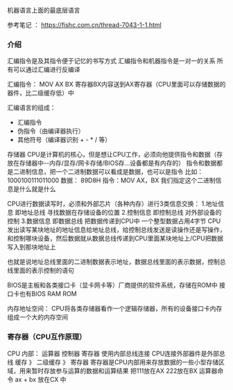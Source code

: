 机器语言上面的最底层语言

参考笔记 ： https://fishc.com.cn/thread-7043-1-1.html

### 介绍
汇编指令是及其指令便于记忆的书写方式
汇编指令和机器指令是一对一的关系   所有可以通过汇编进行反编译

汇编指令：
MOV AX BX     寄存器BX内容送到AX寄存器（CPU里面可以存储数据的器件，比二级缓存低）中

汇编语言的组成： 
- 汇编指令
- 伪指令（由编译器执行）
- 其他符号（编译器识别  + - * / 等）

存储器 CPU是计算机的核心，但是想让CPU工作，必须向他提供指令和数据（存放在存储器中--内存/显存/网卡存储/BIOS存...设备都是有内存的）
指令和数据都是二进制信息，把一个二进制数据可以看成是数据，也可以是指令
比如： 1000100111011000    数据： 89D8H 指令：MOV AX，BX
我们指定这个二进制信息是什么就是什么

CPU进行数据读写时，必须和外部芯片（各种内存）进行3类信息交换：
1.地址信息 即地址总线    寻找数据在存储设备的位置
2.控制信息 即控制总线   对外部设备的控制
3.数据信息 即数据总线   把数据传递到CPU中  一个整型数据占用4字节
CPU 发出读写某块地址的地址信息给地址总线，给控制总线发送是读操作还是写操作，和控制哪块设备，然后数据就从数据总线传递到CPU里面某块地址上/CPU把数据写入到那块地址上

也就是说地址总线里面的二进制数据表示地址，数据总线里面的表示数据，控制总线里面的表示控制的语句

BIOS是主板和各类接口卡（显卡网卡等）厂商提供的软件系统，存储在ROM中  接口卡也有BIOS RAM ROM

内存地址空间： CPU将各类存储器看作一个逻辑存储器，所有的设备接口卡内存组成一个大的内存空间

### 寄存器（CPU互作原理）
CPU 内部： 运算器 控制器 寄存器   使用内部总线连接   CPU连接外部器件是外部总线
缓存 》 二级缓存 》 寄存器
寄存器是CPU内部用来存放数据的一些小型存储区域，用来暂时存放参与运算的数据和运算结果  把111放在AX 222放在BX  运算器命令 ax + bx 放在CX 中


 

